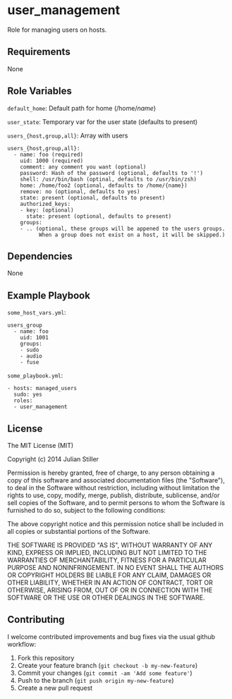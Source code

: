 user_management
===============

Role for managing users on hosts.

Requirements
------------

None

Role Variables
--------------
`default_home`: Default path for home (/home/*name*)

`user_state`: Temporary var for the user state (defaults to present)

`users_{host,group,all}`: Array with users

    users_{host,group,all}:
      - name: foo (required)
        uid: 1000 (required)
        comment: any comment you want (optional)
        password: Hash of the password (optional, defaults to '!')
        shell: /usr/bin/bash (optinal, defaults to /usr/bin/zsh)
        home: /home/foo2 (optional, defaults to /home/{name})
        remove: no (optional, defaults to yes)
        state: present (optional, defaults to present)
        authorized_keys:
        - key: (optional)
          state: present (optional, defaults to present)
        groups:
        - .. (optional, these groups will be appened to the users groups.
              When a group does not exist on a host, it will be skipped.)

Dependencies
------------

None

Example Playbook
----------------

`some_host_vars.yml`:

    users_group
      - name: foo
        uid: 1001
        groups:
        - sudo
        - audio
        - fuse

`some_playbook.yml`:

    - hosts: managed_users
      sudo: yes
      roles:
      - user_management

License
-------

The MIT License (MIT)

Copyright (c) 2014 Julian Stiller

Permission is hereby granted, free of charge, to any person obtaining a copy of this software and associated documentation files (the "Software"), to deal in the Software without restriction, including without limitation the rights to use, copy, modify, merge, publish, distribute, sublicense, and/or sell copies of the Software, and to permit persons to whom the Software is furnished to do so, subject to the following conditions:

The above copyright notice and this permission notice shall be included in all copies or substantial portions of the Software.

THE SOFTWARE IS PROVIDED "AS IS", WITHOUT WARRANTY OF ANY KIND, EXPRESS OR IMPLIED, INCLUDING BUT NOT LIMITED TO THE WARRANTIES OF MERCHANTABILITY, FITNESS FOR A PARTICULAR PURPOSE AND NONINFRINGEMENT. IN NO EVENT SHALL THE AUTHORS OR COPYRIGHT HOLDERS BE LIABLE FOR ANY CLAIM, DAMAGES OR OTHER LIABILITY, WHETHER IN AN ACTION OF CONTRACT, TORT OR OTHERWISE, ARISING FROM, OUT OF OR IN CONNECTION WITH THE SOFTWARE OR THE USE OR OTHER DEALINGS IN THE SOFTWARE.

Contributing
------------

I welcome contributed improvements and bug fixes via the usual github
workflow:

1. Fork this repository
2. Create your feature branch (`git checkout -b my-new-feature`)
3. Commit your changes (`git commit -am 'Add some feature'`)
4. Push to the branch (`git push origin my-new-feature`)
5. Create a new pull request
